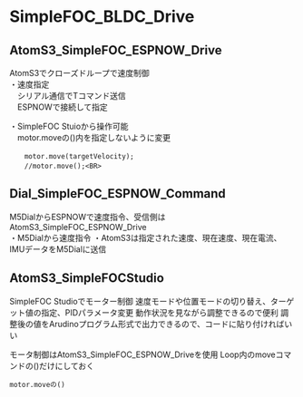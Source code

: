 # SimpleFOC_BLDC_Drive

## AtomS3_SimpleFOC_ESPNOW_Drive
AtomS3でクローズドループで速度制御<BR>
・速度指定<BR>
　シリアル通信でTコマンド送信<BR>
　ESPNOWで接続して指定<BR>

・SimpleFOC Stuioから操作可能<BR>
　motor.moveの()内を指定しないように変更
```
　  motor.move(targetVelocity);
  　//motor.move();<BR>
```

## Dial_SimpleFOC_ESPNOW_Command
M5DialからESPNOWで速度指令、受信側はAtomS3_SimpleFOC_ESPNOW_Drive<BR>
・M5Dialから速度指令
・AtomS3は指定された速度、現在速度、現在電流、IMUデータをM5Dialに送信

## AtomS3_SimpleFOCStudio
SimpleFOC Studioでモーター制御
速度モードや位置モードの切り替え、ターゲット値の指定、PIDパラメータ変更
動作状況を見ながら調整できるので便利
調整後の値をArudinoプログラム形式で出力できるので、コードに貼り付ければいい

モータ制御はAtomS3_SimpleFOC_ESPNOW_Driveを使用
Loop内のmoveコマンドの()だけにしておく
```
motor.moveの()
```